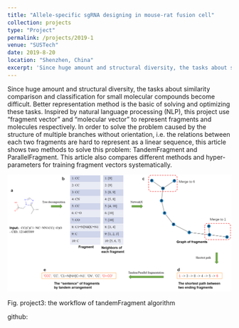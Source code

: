 ```yaml
---
title: "Allele-specific sgRNA designing in mouse-rat fusion cell"
collection: projects
type: "Project"
permalink: /projects/2019-1
venue: "SUSTech"
date: 2019-8-20
location: "Shenzhen, China"
excerpt: 'Since huge amount and structural diversity, the tasks about similarity comparison and classification for small molecular compounds become difficult ... '
---
```


Since huge amount and structural diversity, 
the tasks about similarity comparison and classification for small molecular compounds become difficult. 
Better representation method is the basic of solving and optimizing these tasks.
Inspired by natural language processing (NLP), 
this project use “fragment vector” and “molecular vector” to represent fragments and molecules respectively. 
In order to solve the problem caused by the structure of multiple branches without orientation, 
i.e. the relations between each two fragments are hard to represent as a linear sequence, 
this article shows two methods to solve this problem: TandemFragment and ParallelFragment. 
This article also compares different methods and hyper-parameters for training fragment vectors systematically. 

<img src="/images/projects/tandemFragment.png">

Fig. project3: the workflow of tandemFragment algorithm

github: 